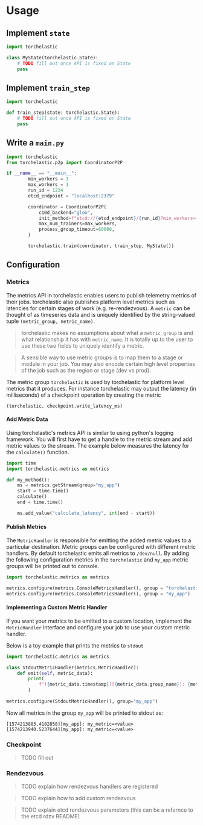 # Usage

## Implement `state`

```python
import torchelastic

class MyState(torchelastic.State):
    # TODO fill out once API is fixed on State
    pass

```
## Implement `train_step`

```python
import torchelastic

def train_step(state: torchelastic.State):
    # TODO fill out once API is fixed on State
    pass

```
## Write a `main.py`

```python
import torchelastic
from torchelastic.p2p import CoordinatorP2P

if __name__ == "__main__":
        min_workers = 1
        max_workers = 1
        run_id = 1234
        etcd_endpoint = "localhost:2379"

        coordinator = CoordinatorP2P(
            c10d_backend="gloo",
            init_method=f"etcd://{etcd_endpoint}/{run_id}?min_workers={min_workers}&max_workers={max_workers}",
            max_num_trainers=max_workers,
            process_group_timeout=60000,
        )

        torchelastic.train(coordinator, train_step, MyState())
```

## Configuration

### Metrics

The metrics API in torchelastic enables users to publish telemetry metrics of
their jobs. torchelastic also publishes platform level metrics such as latencies
for certain stages of work (e.g. re-rendezvous). A `metric` can be thought of
 as timeseries data and is uniquely identified
by the string-valued tuple `(metric_group, metric_name)`. 

> torchelastic makes no assumptions about what a `metric_group` is and 
what relationship it has with `metric_name`. It is totally up to the user
to use these two fields to uniquely identify a metric.

> A sensible way to use metric groups is to map them to a stage or module
in your job. You may also encode certain high level properties of the job
such as the region or stage (dev vs prod).

The metric group `torchelastic` is used by torchelastic for platform
level metrics that it produces. For instance torchelastic may output the 
latency (in milliseconds) of a checkpoint operation by creating the metric

```
(torchelastic, checkpoint.write_latency_ms)
```

#### Add Metric Data
Using torchelastic's metrics API is similar to using python's logging framework.
You will first have to get a handle to the metric stream and add metric values
to the stream. The example below measures the latency for the `calculate()` function.

```python
import time
import torchelastic.metrics as metrics

def my_method():
    ms = metrics.getStream(group="my_app")
    start = time.time()
    calculate()
    end = time.time()

    ms.add_value("calculate_latency", int(end - start))
```

#### Publish Metrics
The `MetricHandler` is responsible for emitting the added metric values
to a particular destination. Metric groups can be configured with different
metric handlers. By default torchelastic emits all metrics to `/dev/null`.
By adding the following configuration metrics in the `torchelastic` and
`my_app` metric groups will be printed out to console. 

```python
import torchelastic.metrics as metrics

metrics.configure(metrics.ConsoleMetricsHandler(), group = "torchelastic")
metrics.configure(metrics.ConsoleMetricsHandler(), group = "my_app")
``` 

#### Implementing a Custom Metric Handler
If you want your metrics to be emitted to a custom location, implement the
`MetricHandler` interface and configure your job to use your custom metric handler.

Below is a toy example that prints the metrics to `stdout` 

```python
import torchelastic.metrics as metrics

class StdoutMetricHandler(metrics.MetricHandler):
    def emit(self, metric_data):
        print(
            f"[{metric_data.timestamp}][{metric_data.group_name}]: {metric_data.name}={metric_data.value}"
        )
        
metrics.configure(StdoutMetricHandler(), group="my_app")
```

Now all metrics in the group `my_app` will be printed to stdout as:

```
[1574213883.4182858][my_app]: my_metric=<value>
[1574213940.5237644][my_app]: my_metric=<value>
```


### Checkpoint
> TODO fill out

### Rendezvous
> TODO explain how rendezvous handlers are registered

> TODO explain how to add custom rendezvous

> TODO explain etcd rendezvous parameters (this can be a refernce to the etcd rdzv README)